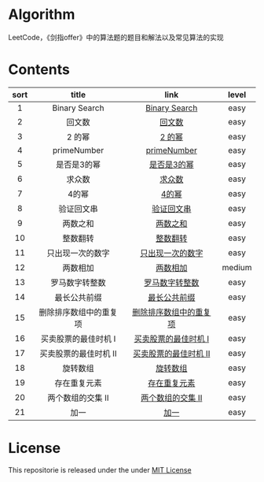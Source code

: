 # Algorithm
LeetCode，《剑指offer》中的算法题的题目和解法以及常见算法的实现

# Contents

| sort | title | link | level |
|:-------:|:-------:|:-------:|:-------:|
|1| Binary Search | [Binary Search](https://github.com/liuzhongning/Algorithm/blob/master/001%20Binary%20Search.md) | easy |
|2| 回文数 | [回文数](https://github.com/liuzhongning/Algorithm/blob/master/002%20回文数.md) | easy |
|3| 2 的幂 | [2 的幂](https://github.com/liuzhongning/Algorithm/blob/master/003%202%20的幂.md) | easy |
|4| primeNumber | [primeNumber](https://github.com/liuzhongning/Algorithm/blob/master/004%20primeNumber.md) | easy |
|5| 是否是3的幂 | [是否是3的幂](https://github.com/liuzhongning/Algorithm/blob/master/005%20是否是3的幂.md) | easy |
|6| 求众数 | [求众数](https://github.com/liuzhongning/Algorithm/blob/master/006%20求众数.md) | easy |
|7| 4的幂 | [4的幂](https://github.com/liuzhongning/Algorithm/blob/master/007%204的幂.md) | easy |
|8| 验证回文串 | [验证回文串](https://github.com/liuzhongning/Algorithm/blob/master/008%20验证回文串.md) | easy |
|9| 两数之和 | [两数之和](https://github.com/liuzhongning/Algorithm/blob/master/009%20两数之和.md) | easy |
|10| 整数翻转 | [整数翻转](https://github.com/liuzhongning/Algorithm/blob/master/010%20整数翻转.md) | easy |
|11| 只出现一次的数字 | [只出现一次的数字](https://github.com/liuzhongning/Algorithm/blob/master/011%20只出现一次的数字.md) | easy |
|12| 两数相加 | [两数相加](https://github.com/liuzhongning/Algorithm/blob/master/012%20两数相加.md) | medium |
|13| 罗马数字转整数 | [罗马数字转整数](https://github.com/liuzhongning/Algorithm/blob/master/013%20罗马数字转整数.md) | easy |
|14| 最长公共前缀 | [最长公共前缀](https://github.com/liuzhongning/Algorithm/blob/master/014%20最长公共前缀.md) | easy |
|15| 删除排序数组中的重复项 | [删除排序数组中的重复项](https://github.com/liuzhongning/Algorithm/blob/master/015%20删除排序数组中的重复项.md) | easy |
|16| 买卖股票的最佳时机 I | [买卖股票的最佳时机 I](https://github.com/liuzhongning/Algorithm/blob/master/016%20买卖股票的最佳时机%20I.md) | easy |
|17| 买卖股票的最佳时机 II | [买卖股票的最佳时机 II](https://github.com/liuzhongning/Algorithm/blob/master/017%20买卖股票的最佳时机%20II.md) | easy |
|18| 旋转数组 | [旋转数组](https://github.com/liuzhongning/Algorithm/blob/master/018%20旋转数组.md) | easy |
|19| 存在重复元素 | [存在重复元素](https://github.com/liuzhongning/Algorithm/blob/master/019%20存在重复元素.md) | easy |
|20| 两个数组的交集 II | [两个数组的交集 II](https://github.com/liuzhongning/Algorithm/blob/master/020%20两个数组的交集%20II.md) | easy |
|21| 加一 | [加一](https://github.com/liuzhongning/Algorithm/blob/master/021%20加一.md) | easy |


# License

This repositorie is released under the under [MIT License](https://github.com/liuzhongning/Algorithm/blob/master/LICENSE)
